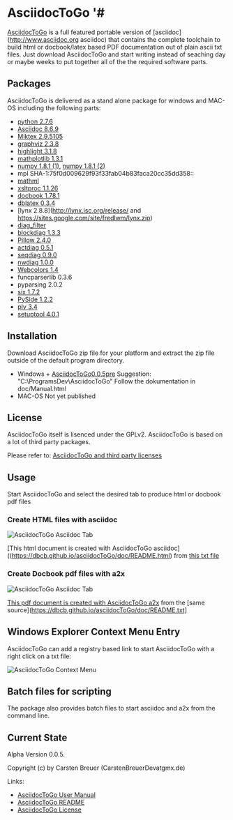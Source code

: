# AsciidocToGo '#


[AsciidocToGo](http://dbcb.github.io/asciidocToGo) is a full featured portable version of [asciidoc](http://www.asciidoc.org asciidoc) that contains
the complete toolchain to build html or docbook/latex based PDF documentation out of plain ascii txt files. Just download
AsciidocToGo and start writing instead of seaching day or maybe weeks to put together all of the the required
software parts.

## Packages ##

AsciidocToGo is delivered as a stand alone package for windows and MAC-OS
including the following parts:

* [python 2.7.6](https://www.python.org/)
* [Asciidoc 8.6.9](http://www.asciidoc.org)
* [Miktex 2.9.5105](http://www.miktex.org/download)
* [graphviz 2.3.8](http://www.research.att.com/software_tools?fbid=hCb8eyIXDJA)
* [highlight 3.1.8](http://www.andre-simon.de/doku/highlight/en/highlight.php)
* [mathplotlib 1.3.1](http://matplotlib.org/downloads.html)
* [numpy 1.8.1 (1)](http://www.numpy.org), [numpy 1.8.1 (2)](http://volnitsky.com/project/mplw)
* mpl SHA-1:75f0d009629f93f33fab04b83faca20cc35dd358::
* [mathml](https://www.maths.nottingham.ac.uk/personal/drw/lm.html)
* [xsltproc 1.1.26](http://www.zlatkovic.com/libxml.en.html)
* [docbook 1.78.1](http://sourceforge.net/projects/docbook/files/#files)
* [dblatex 0.3.4](http://dblatex.sourceforge.net/)
* [lynx 2.8.8](http://lynx.isc.org/release/ and https://sites.google.com/site/fredlwm/lynx.zip)
* [diag_filter](https://code.google.com/p/asciidoc-diag-filter/downloads/list)
* [blockdiag 1.3.3](https://pypi.python.org/pypi/blockdiag)
* [Pillow 2.4.0](https://pypi.python.org/pypi/Pillow/2.4.0)
* [actdiag 0.5.1](https://pypi.python.org/pypi/actdiag)
* [seqdiag 0.9.0](https://pypi.python.org/pypi/seqdiag/)
* [nwdiag 1.0.0](https://pypi.python.org/pypi/nwdiag)
* [Webcolors 1.4](https://pypi.python.org/simple/webcolors)
* funcparserlib 0.3.6
* pyparsing 2.0.2
* [six 1.7.2](https://pypi.python.org/pypi/six)
* [PySide 1.2.2](http://qt-project.org/wiki/PySide)
* [ply 3.4](http://www.dabeaz.com/ply/)
* [setuptool 4.0.1](https://pypi.python.org/pypi/setuptools#windows-7-or-graphical-install)

## Installation ##

Download AsciidocToGo zip file for your platform and extract the zip file
outside of the default program directory.

* Windows +
  [AsciidocToGo0.0.5pre](https://github.com/dbcb/asciidocToGo/releases/download/ADTG_WIN_V0.0.5_pre/AsciidocToGo_win_0.0.5.zip)
  Suggestion: "C:\ProgramsDev\AsciidocToGo"
  Follow the dokumentation in doc/Manual.html
* MAC-OS
  Not yet published


## License ##

AsciidocToGo itself is lisenced under the GPLv2.
AsciidocToGo is based on a lot of third party packages.

Please refer to: [AsciidocToGo and third party licenses](https://dbcb.github.io/asciidocToGo/doc/License.html)

## Usage ##

Start AsciidocToGo and select the desired tab to produce html or docbook pdf files

### Create HTML files with asciidoc ###

![AsciidocToGo Asciidoc Tab](https://dbcb.github.io/asciidocToGo/doc/images/adtg_asciidoc_tab.png)

[This html document is created with AsciidocToGo asciidoc]((https://dbcb.github.io/asciidocToGo/doc/README.html) from [this txt file](https://dbcb.github.io/asciidocToGo/doc/README.txt)

### Create Docbook pdf files with a2x ###

![AsciidocToGo Asciidoc Tab](https://dbcb.github.io/asciidocToGo/doc/images/adtg_a2x_tab.png)

[This pdf document is created with AsciidocToGo a2x](https://dbcb.github.io/asciidocToGo/doc/README.pdf) from the [same source](https://dbcb.github.io/asciidocToGo/doc/README.txt]


## Windows Explorer Context Menu Entry ##


AsciidocToGo can add a registry based link to start AsciidocToGo with
a right click on a txt file:

![AsciidocToGo Context Menu](https://dbcb.github.io/asciidocToGo/doc/images/adtg_context_menu.png)


## Batch files for scripting ##

The package also provides batch files to start asciidoc and a2x from the command line.

## Current State ##

Alpha Version 0.0.5. 

Copyright (c) by Carsten Breuer (CarstenBreuerDevatgmx.de)

Links:

* [AsciidocToGo User Manual](https://dbcb.github.io/asciidocToGo/doc/Manual.html)
* [AsciidocToGo README](https://dbcb.github.io/asciidocToGo/doc/images/adtg_asciidoc_tab.png/README.html)
* [AsciidocToGo License](https://dbcb.github.io/asciidocToGo/doc/images/adtg_asciidoc_tab.png/License.html)














